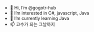 - 👋 Hi, I’m @gogotr-hub
- 👀 I’m interested in C#, javascript, Java
- 🌱 I’m currently learning Java
- 📫 고수가 되는 그날까지

<!---
gogotr-hub/gogotr-hub is a ✨ special ✨ repository because its `README.md` (this file) appears on your GitHub profile.
You can click the Preview link to take a look at your changes.
--->
